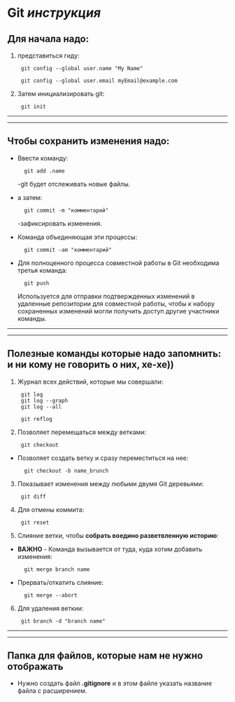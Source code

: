 # Git _инструкция_

## Для начала надо:
1. представиться гиду:

        git config --global user.name "My Name"

        git config --global user.email myEmail@example.com

2. Затем инициализировать git:

        git init
***
***
## Чтобы сохранить изменения надо:
* Ввести команду: 

        git add .name 
    -git будет отслеживать новые файлы.

* а затем: 

        git commit -m "комментарий"
    -зафиксировать изменения.
* Команда объединяющая эти процессы:

        git commit -am "комментарий"

* Для полноценного процесса совместной работы в Git необходима третья команда: 

        git push

    Используется для отправки подтвержденных изменений 
    в удаленные репозитории для совместной работы, 
    чтобы к набору сохраненных изменений могли получить доступ 
    другие участники команды.

***
***
## Полезные команды которые надо запомнить: и ни кому не говорить о них, хе-хе))

1. Журнал всех действий, которые мы совершали:
        
        git log 
        git log --graph
        git log --all

        git reflog

2. Позволяет перемещаться между ветками:

        git checkout

* Позволяет создать ветку и сразу переместиться на нее:

        git checkout -b name_brunch

3. Показывает изменения между любыми двумя Git деревьями:

        git diff

4. Для отмены коммита:

        git reset

5. Слияние ветки, чтобы **собрать воедино разветвленную историю**:

* **ВАЖНО** - Команда вызывается от туда, куда хотим добавить изменения:

        git merge branch name

* Прервать/откатить слияние:

        git merge --abort

6. Для удаления веткии: 

        git branch -d "branch name"
***
*** 
## Папка для файлов, которые нам не нужно  отображать

* Нужно создать файл **.gitignore** и в этом файле указать название файла с расширением.